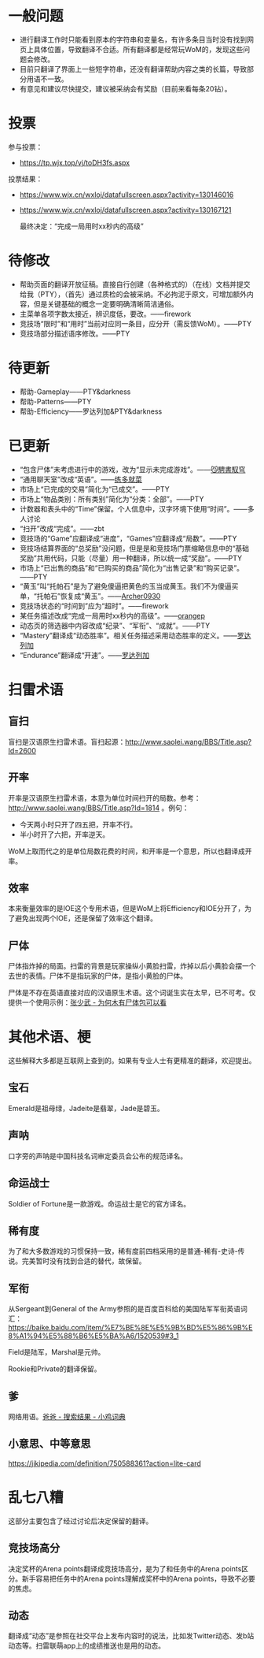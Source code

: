 # 一般问题
- 进行翻译工作时只能看到原本的字符串和变量名，有许多条目当时没有找到网页上具体位置，导致翻译不合适。所有翻译都是经常玩WoM的，发现这些问题会修改。
- 目前只翻译了界面上一些短字符串，还没有翻译帮助内容之类的长篇，导致部分用语不一致。
- 有意见和建议尽快提交，建议被采纳会有奖励（目前来看每条20钻）。

# 投票
参与投票：
- https://tp.wjx.top/vj/toDH3fs.aspx

投票结果：
- https://www.wjx.cn/wxloj/datafullscreen.aspx?activity=130146016
- https://www.wjx.cn/wxloj/datafullscreen.aspx?activity=130167121
  
  最终决定：“完成一局用时xx秒内的高级”

# 待修改
- 帮助页面的翻译开放征稿。直接自行创建（各种格式的）（在线）文档并提交给我（PTY），（首先）通过质检的会被采纳。不必拘泥于原文，可增加额外内容，但是关键基础的概念一定要明确清晰简洁通俗。
- 主菜单各项字数太接近，辨识度低，要改。——firework
- 竞技场“限时”和“用时”当前对应同一条目，应分开（需反馈WoM）。——PTY
- 竞技场部分描述语序修改。——PTY

# 待更新
- 帮助-Gameplay——PTY&darkness
- 帮助-Patterns——PTY
- 帮助-Efficiency——罗达列加&PTY&darkness

# 已更新
- “包含尸体”未考虑进行中的游戏，改为“显示未完成游戏”。——[😼騁書馭穹](https://minesweeper.online/zh/player/2731349)
- “通用聊天室”改成“英语”。——[练多就菜](https://minesweeper.online/zh/player/3239055)
- 市场上“已完成的交易”简化为“已成交”。——PTY
- 市场上“物品类别：所有类别”简化为“分类：全部”。——PTY
- 计数器和表头中的“Time”保留。个人信息中，汉字环境下使用“时间”。——多人讨论
- “扫开”改成“完成”。——zbt
- 竞技场的“Game”应翻译成“进度”，“Games”应翻译成“局数”。——PTY
- 竞技场结算界面的“总奖励”没问题，但是是和竞技场门票缩略信息中的“基础奖励”共用代码，只能（尽量）用一种翻译，所以统一成“奖励”。——PTY
- 市场上“已出售的商品”和“已购买的商品”简化为“出售记录”和“购买记录”。——PTY
- “黄玉”叫“托帕石”是为了避免傻逼把黄色的玉当成黄玉。我们不为傻逼买单，“托帕石”恢复成“黄玉”。——[Archer0930](https://minesweeper.online/zh/player/4043148)
- 竞技场状态的“时间到”应为“超时”。——firework
- 某任务描述改成“完成一局用时xx秒内的高级”。——[orangep](https://minesweeper.online/zh/player/1782902)
- 动态页的筛选器中内容改成“纪录”、“军衔”、“成就”。——PTY
- “Mastery”翻译成“动态胜率”。相关任务描述采用动态胜率的定义。——[罗达列加](https://minesweeper.online/zh/player/5309760)
- “Endurance”翻译成“开速”。——[罗达列加](https://minesweeper.online/zh/player/5309760)

# 扫雷术语

## 盲扫
盲扫是汉语原生扫雷术语。盲扫起源：http://www.saolei.wang/BBS/Title.asp?Id=2600

## 开率
开率是汉语原生扫雷术语，本意为单位时间扫开的局数。参考：http://www.saolei.wang/BBS/Title.asp?Id=1814 。例句：
- 今天两小时只开了四五把，开率不行。
- 半小时开了六把，开率逆天。

WoM上取而代之的是单位局数花费的时间，和开率是一个意思，所以也翻译成开率。

## 效率
本来衡量效率的是IOE这个专用术语，但是WoM上将Efficiency和IOE分开了，为了避免出现两个IOE，还是保留了效率这个翻译。

## 尸体
尸体指炸掉的局面。扫雷的背景是玩家操纵小黄脸扫雷，炸掉以后小黄脸会摆一个去世的表情。尸体不是指玩家的尸体，是指小黄脸的尸体。

尸体是不存在英语直接对应的汉语原生术语。这个词诞生实在太早，已不可考。仅提供一个使用示例：[张少武 - 为何木有尸体包可以看](http://www.saolei.wang/BBS/Title.asp?Id=14126)

# 其他术语、梗
这些解释大多都是互联网上查到的。如果有专业人士有更精准的翻译，欢迎提出。

## 宝石
Emerald是祖母绿，Jadeite是翡翠，Jade是碧玉。

## 声呐
口字旁的声呐是中国科技名词审定委员会公布的规范译名。

## 命运战士
Soldier of Fortune是一款游戏。命运战士是它的官方译名。

## 稀有度
为了和大多数游戏的习惯保持一致，稀有度前四档采用的是普通-稀有-史诗-传说。完美暂时没有找到合适的替代，故保留。

## 军衔
从Sergeant到General of the Army参照的是百度百科给的美国陆军军衔英语词汇：https://baike.baidu.com/item/%E7%BE%8E%E5%9B%BD%E5%86%9B%E8%A1%94%E5%88%B6%E5%BA%A6/1520539#3_1

Field是陆军，Marshal是元帅。

Rookie和Private的翻译保留。

## 爹
网络用语。[爸爸 - 搜索结果 - 小鸡词典](https://jikipedia.com/search?phrase=%E7%88%B8%E7%88%B8)

## 小意思、中等意思
https://jikipedia.com/definition/750588361?action=lite-card

# 乱七八糟
这部分主要包含了经过讨论后决定保留的翻译。

## 竞技场高分
决定奖杯的Arena points翻译成竞技场高分，是为了和任务中的Arena points区分。新手容易把任务中的Arena points理解成奖杯中的Arena points，导致不必要的焦虑。

## 动态
翻译成“动态”是参照在社交平台上发布内容时的说法，比如发Twitter动态、发b站动态等。扫雷联萌app上的成绩推送也是用的动态。
